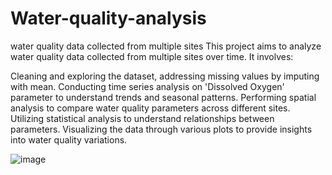 # Water-quality-analysis
 water quality data collected from multiple sites
This project aims to analyze water quality data collected from multiple sites over time. It involves:

Cleaning and exploring the dataset, addressing missing values by imputing with mean.
Conducting time series analysis on 'Dissolved Oxygen' parameter to understand trends and seasonal patterns.
Performing spatial analysis to compare water quality parameters across different sites.
Utilizing statistical analysis to understand relationships between parameters.
Visualizing the data through various plots to provide insights into water quality variations.

![image](https://github.com/katul3767/-water-quality-analysis/assets/83675858/e09cace1-2a7e-4dc5-9a60-5d226f808140)
